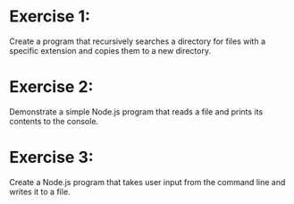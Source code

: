 # Exercise 1: <br>
Create a program that recursively searches a directory for files with a specific extension and copies them to a new directory.
<br>
# Exercise 2: <br>
Demonstrate a simple Node.js program that reads a file and prints its contents to the console.
<br>
# Exercise 3: <br>
Create a Node.js program that takes user input from the command line and writes it to a file.
